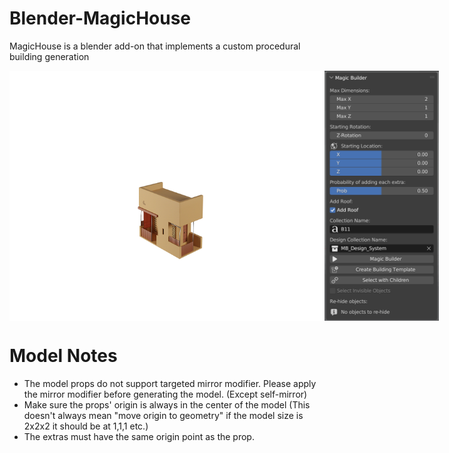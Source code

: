# Blender-MagicHouse
MagicHouse is a blender add-on that implements a custom procedural building generation

<!-- Adding the images side by side -->
<div style="display: flex; flex-direction: row;">
    <img src="img/building.gif" height="400">
    <img src="img/toolbar.png" height="400">
</div>

# Model Notes
- The model props do not support targeted mirror modifier. Please apply the mirror modifier before generating the model. (Except self-mirror)
- Make sure the props' origin is always in the center of the model (This doesn't always mean "move origin to geometry" if the model size is 2x2x2 it should be at 1,1,1 etc.)
- The extras must have the same origin point as the prop.